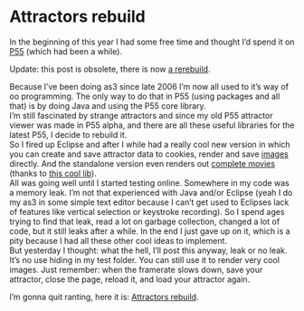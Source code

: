 <!--
  id: 328
  date: 2008-12-13T19:58:42
  modified: 2016-12-11T15:25:13
  slug: attractors-rebuild
  type: post
  excerpt: <p>In the beginning of this year I had some free time and thought I&#8217;d spend it on P55 (which had been a while).</p>
  categories: code, image, Java, Processing, video
  tags: math, cool shit
  inCv: 
  inPortfolio: 
  dateFrom: 
  dateTo: 
-->

# Attractors rebuild

<p>In the beginning of this year I had some free time and thought I&#8217;d spend it on <a href="http://processing.org/">P55</a> (which had been a while).<br />
<!--more--></p>
<p class="notice">Update: this post is obsolete, there is now <a href="/strange-attractors-javascript">a rerebuild</a>.</p>
<p><img src="https://res.cloudinary.com/dn1rmdjs5/image/upload/v1566568756/rv/Lorenz84-1234-682-945-484-296-1024x819.jpg" alt="" /><br />
Because I&#8217;ve been doing as3 since late 2006 I&#8217;m now all used to it&#8217;s way of oo programming. The only way to do that in P55 (using packages and all that) is by doing Java and using the P55 core library.<br />
I&#8217;m still fascinated by strange attractors and since my old P55 attractor viewer was made in P55 alpha, and there are all these useful libraries for the latest P55, I decide to rebuild it.<br />
So I fired up Eclipse and after I while had a really cool new version in which you can create and save attractor data to cookies, render and save <a href="http://flickr.com/photos/sjeiti/sets/72157603957488195/">images</a> directly. And the standalone version even renders out <a href="/48-hours-of-rendering">complete movies</a> (thanks to <a href="http://processing.org/reference/libraries/video/index.html">this cool lib</a>).<br />
All was going well until I started testing online. Somewhere in my code was a memory leak. I&#8217;m not that experienced with Java and/or Eclipse (yeah I do my as3 in some simple text editor because I can&#8217;t get used to Eclipses lack of features like vertical selection or keystroke recording). So I spend ages trying to find that leak, read a lot on garbage collection, changed a lot of code, but it still leaks after a while. In the end I just gave up on it, which is a pity because I had all these other cool ideas to implement.<br />
But yesterday I thought: what the hell, I&#8217;ll post this anyway, leak or no leak. It&#8217;s no use hiding in my test folder. You can still use it to render very cool images. Just remember: when the framerate slows down, save your attractor, close the page, reload it, and load your attractor again.</p>
<p>I&#8217;m gonna quit ranting, here it is: <a href="http://attractors.ronvalstar.nl/">Attractors rebuild</a>.</p>